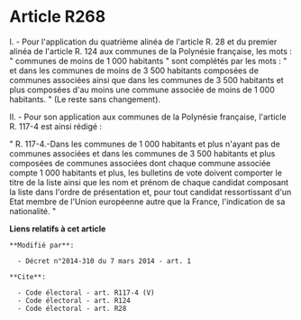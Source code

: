 # Article R268

I. - Pour l'application du quatrième alinéa de l'article R. 28 et du premier alinéa de l'article R. 124 aux communes de la
Polynésie française, les mots : " communes de moins de 1 000 habitants " sont complétés par les mots : " et dans les communes
de moins de 3 500 habitants composées de communes associées ainsi que dans les communes de 3 500 habitants et plus composées
d'au moins une commune associée de moins de 1 000 habitants. " (Le reste sans changement). 

II. - Pour son application aux communes de la Polynésie française, l'article R. 117-4 est ainsi rédigé : 

" R. 117-4.-Dans les communes de 1 000 habitants et plus n'ayant pas de communes associées et dans les communes de 3 500
habitants et plus composées de communes associées dont chaque commune associée compte 1 000 habitants et plus, les bulletins
de vote doivent comporter le titre de la liste ainsi que les nom et prénom de chaque candidat composant la liste dans l'ordre
de présentation et, pour tout candidat ressortissant d'un Etat membre de l'Union européenne autre que la France, l'indication
de sa nationalité. "

**Liens relatifs à cet article**

	**Modifié par**:

	  - Décret n°2014-310 du 7 mars 2014 - art. 1

	**Cite**:

	  - Code électoral - art. R117-4 (V)
	  - Code électoral - art. R124
	  - Code électoral - art. R28
